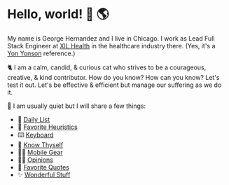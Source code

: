 # Hello, world! 👋 🌎

My name is George Hernandez and I live in Chicago. I work as Lead Full Stack Engineer at [XIL Health](https://xilhealth.com) in the healthcare industry there. (Yes, it's a [Yon Yonson](https://en.wikipedia.org/wiki/Yon_Yonson) reference.)

🐈 I am a calm, candid, & curious cat who strives to be a courageous, creative, & kind contributor. How do you know? How can you know? Let's test it out. Let's be effective & efficient but manage our suffering as we do it.

🦊 I am usually quiet but I will share a few things:

- 🍞 [Daily List](DailyList.md)
- 🌱 [Favorite Heuristics](Heuristics.md)
- ⌨️ [Keyboard](Keyboard.md)
- 🦊 [Know Thyself](KnowThyself.md)
- 🚶🏽 [Mobile Gear](MobileGear.md)
- 🤌🏽 [Opinions](Opinions.md)
- 💬 [Favorite Quotes](Quotes.md)
- ✨ [Wonderful Stuff](Wonderful.md)

<!-- Several of my pages have table of contents manged in Visual Studio Code with the "Markdown All In One" extension.  -->
